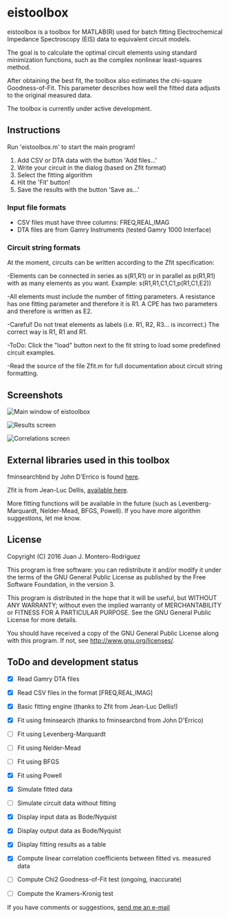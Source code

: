 # eistoolbox

eistoolbox is a toolbox for MATLAB(R) used for batch fitting Electrochemical Impedance Spectroscopy (EIS) data to equivalent circuit models.

The goal is to calculate the optimal circuit elements using standard minimization functions, such as the complex nonlinear least-squares method.

After obtaining the best fit, the toolbox also estimates the chi-square Goodness-of-Fit. This parameter describes how well the fitted data adjusts to the original measured data.

The toolbox is currently under active development.

## Instructions

Run 'eistoolbox.m' to start the main program!

1. Add CSV or DTA data with the button 'Add files...'
2. Write your circuit in the dialog (based on Zfit format)
3. Select the fitting algorithm
4. Hit the 'Fit' button!
5. Save the results with the button 'Save as...'

### Input file formats

- CSV files must have three columns: FREQ,REAL,IMAG
- DTA files are from Gamry Instruments (tested Gamry 1000 Interface)

### Circuit string formats

At the moment, circuits can be written according to the Zfit specification:

-Elements can be connected in series as s(R1,R1) or in parallel as p(R1,R1) with as many elements as you want. Example: s(R1,R1,C1,C1,p(R1,C1,E2))

-All elements must include the number of fitting parameters. A resistance has one fitting parameter and therefore it is R1. A CPE has two parameters and therefore is written as E2.

-Careful! Do not treat elements as labels (i.e. R1, R2, R3... is incorrect.) The correct way is R1, R1 and R1.

-ToDo: Click the "load" button next to the fit string to load some predefined circuit examples.

-Read the source of the file Zfit.m for full documentation about circuit string formatting.

## Screenshots

![Main window of eistoolbox](https://github.com/jjmontero9/eistoolbox/blob/master/images/main_screenshot.png)

![Results screen](https://github.com/jjmontero9/eistoolbox/blob/master/images/scr_results.png)

![Correlations screen](https://github.com/jjmontero9/eistoolbox/blob/master/images/correlations.png)

## External libraries used in this toolbox

fminsearchbnd by John D'Errico is found [here](http://de.mathworks.com/matlabcentral/fileexchange/8277-fminsearchbnd--fminsearchcon).

Zfit is from Jean-Luc Dellis, [available here](https://www.mathworks.com/matlabcentral/fileexchange/19460-zfit).

More fitting functions will be available in the future (such as Levenberg-Marquardt, Nelder-Mead, BFGS, Powell). If you have more algorithm suggestions, let me know.

## License

Copyright (C) 2016  Juan J. Montero-Rodriguez
 
This program is free software: you can redistribute it and/or modify it under the terms of the GNU General Public License as published by the Free Software Foundation, in the version 3.

This program is distributed in the hope that it will be useful, but WITHOUT ANY WARRANTY; without even the implied warranty of MERCHANTABILITY or FITNESS FOR A PARTICULAR PURPOSE.  See the GNU General Public License for more details.

You should have received a copy of the GNU General Public License along with this program.  If not, see <http://www.gnu.org/licenses/>.

## ToDo and development status

- [x] Read Gamry DTA files
- [x] Read CSV files in the format [FREQ,REAL,IMAG]
- [x] Basic fitting engine (thanks to Zfit from Jean-Luc Dellis!)
- [x] Fit using fminsearch (thanks to fminsearcbnd from John D'Errico)
- [ ] Fit using Levenberg-Marquardt
- [ ] Fit using Nelder-Mead
- [ ] Fit using BFGS
- [x] Fit using Powell
- [x] Simulate fitted data
- [ ] Simulate circuit data without fitting
- [x] Display input data as Bode/Nyquist
- [x] Display output data as Bode/Nyquist
- [x] Display fitting results as a table
- [x] Compute linear correlation coefficients between fitted vs. measured data
- [ ] Compute Chi2 Goodness-of-Fit test (ongoing, inaccurate)
- [ ] Compute the Kramers-Kronig test


If you have comments or suggestions, [send me an e-mail](mailto:juan.montero@tu-harburg.de)